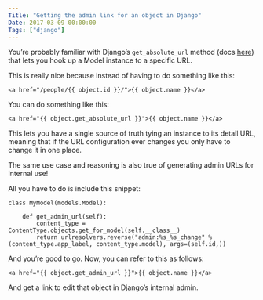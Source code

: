 ```yaml
---
Title: "Getting the admin link for an object in Django"
Date: 2017-03-09 00:00:00
Tags: ["django"]
---
```


<p>You’re probably familiar with Django’s <code>get_absolute_url</code> method (docs <a href="https://docs.djangoproject.com/en/1.10/ref/models/instances/#get-absolute-url">here</a>)
that lets you hook up a Model instance to a specific URL.</p>


<p>This is really nice because instead of having to do something like this:</p>


<p><code>&lt;a href="/people/{{ object.id }}/"&gt;{{ object.name }}&lt;/a&gt;</code></p>


<p>You can do something like this:</p>


<p><code>&lt;a href="{{ object.get_absolute_url }}"&gt;{{ object.name }}&lt;/a&gt;</code></p>


<p>This lets you have a single source of truth tying an instance to its detail URL, meaning that if the URL configuration
ever changes you only have to change it in one place.</p>


<p>The same use case and reasoning is also true of generating admin URLs for internal use!</p>


<p>All you have to do is include this snippet:</p>


<pre><code>class MyModel(models.Model):

    def get_admin_url(self):
        content_type = ContentType.objects.get_for_model(self.__class__)
        return urlresolvers.reverse("admin:%s_%s_change" % (content_type.app_label, content_type.model), args=(self.id,))
</code></pre>


<p>And you’re good to go.  Now, you can refer to this as follows:</p>


<p><code>&lt;a href="{{ object.get_admin_url }}"&gt;{{ object.name }}&lt;/a&gt;</code></p>


<p>And get a link to edit that object in Django’s internal admin.</p>
	